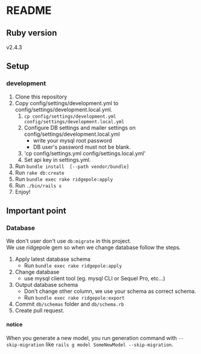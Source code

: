 # README

## Ruby version
v2.4.3

## Setup

### development
1. Clone this repository
2. Copy config/settings/development.yml to config/settings/development.local.yml.
    1. `cp config/settings/development.yml config/settings/development.local.yml`
    2. Configure DB settings and mailer settings on config/settings/development.local.yml
        - write your mysql root password
        - DB user's password must not be blank.
    3. 'cp config/settings.yml config/settings.local.yml'
    4. Set api key in settings.yml.
3. Run `bundle install  [--path vendor/bundle]`
4. Run `rake db:create`
5. Run `bundle exec rake ridgepole:apply`
6. Run `./bin/rails s`
7. Enjoy!


## Important point

### Database
We don't user don't use `db:migrate` in this project.   
We use ridgepole gem so when we change database follow the steps.

1. Apply latest database schema
    - Run `bundle exec rake ridgepole:apply`
2. Change database
    - use mysql client tool (eg. mysql CLI or Sequel Pro, etc...)
3. Output database schema
    - Don't change other column, we use your schema as correct schema.
    - Run `bundle exec rake ridgepole:export`
4. Commit `db/schemas` folder and `db/schema.rb`
5. Create pull request.
#### notice
When you generate a new model, you run generation command with `--skip-migration` like `rails g model SomeNewModel --skip-migration`.
